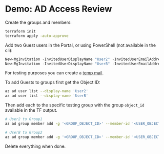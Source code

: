 # Demo: AD Access Review

Create the groups and members:

```bash
terraform init
terraform apply -auto-approve
```

Add two Guest users in the Portal, or using PowerShell (not available in the cli):

```ps1
New-MgInvitation -InvitedUserDisplayName "User2" -InvitedUserEmailAddress '<email>' -InviteRedirectUrl "https://myapplications.microsoft.com" -SendInvitationMessage:$true
New-MgInvitation -InvitedUserDisplayName "UserB" -InvitedUserEmailAddress '<email>' -InviteRedirectUrl "https://myapplications.microsoft.com" -SendInvitationMessage:$true
```

For testing purposes you can create a [temp mail][1].

To add Guests to groups first get the Object ID:

```bash
az ad user list --display-name 'User2'
az ad user list --display-name 'UserB'
```

Then add each to the specific testing group with the group `object_id` available in the TF output.

```bash
# User2 to Group1
az ad group member add -g '<GROUP_OBJECT_ID>' --member-id '<USER_OBJECT_ID>'

# UserB to Group2
az ad group member add -g '<GROUP_OBJECT_ID>' --member-id '<USER_OBJECT_ID>'
```

Delete everything when done.

[1]: https://temp-mail.org/en/